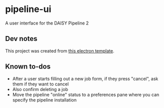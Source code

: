 # pipeline-ui
A user interface for the DAISY Pipeline 2

## Dev notes

This project was created from [this electron template](https://github.com/daltonmenezes/electron-app).

## Known to-dos

* After a user starts filling out a new job form, if they press "cancel", ask them if they want to cancel
* Also confirm deleting a job
* Move the pipeline "online" status to a preferences pane where you can specify the pipeline installation

